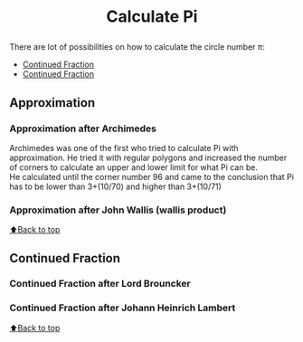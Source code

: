 # <p align="center"><b>Calculate Pi</b></p>

There are lot of possibilities on how to calculate the circle number &pi;:

* [Continued Fraction](#approximation)
* [Continued Fraction](#continued-fraction)


## Approximation
### Approximation after Archimedes
Archimedes was one of the first who tried to calculate Pi with approximation. He tried it with regular polygons and increased the number of corners to calculate an upper and lower limit for what Pi can be.  
He calculated until the corner number 96 and came to the conclusion that Pi has to be lower than 3+(10/70) and higher than 3+(10/71) 

### Approximation after John Wallis (wallis product)
[:arrow_up:Back to top](#calculate-pi)

## Continued Fraction


### Continued Fraction after Lord Brouncker

### Continued Fraction after Johann Heinrich Lambert
[:arrow_up:Back to top](#calculate-pi)
